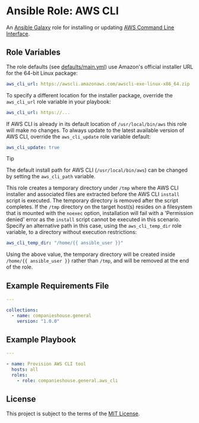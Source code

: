 # Ansible Role: AWS CLI

An [Ansible Galaxy](https://galaxy.ansible.com/) role for installing or updating [AWS Command Line Interface](https://aws.amazon.com/cli/).

## Role Variables

The role defaults (see [defaults/main.yml](defaults/main.yml)) use Amazon's official installer URL for the 64-bit Linux package:

```yaml
aws_cli_url: https://awscli.amazonaws.com/awscli-exe-linux-x86_64.zip
```

To specify a different location for the installer package, override the `aws_cli_url` role variable in your playbook:

```yaml
aws_cli_url: https://...
```

If AWS CLI is already in its default location of `/usr/local/bin/aws` this role will make no changes. To always update to the latest available version of AWS CLI, override the `aws_cli_update` role variable default:

```yaml
aws_cli_update: true
```

> [!TIP]
> The default install path for AWS CLI (`/usr/local/bin/aws`) can be changed by setting the `aws_cli_path` variable.

This role creates a temporary directory under `/tmp` where the AWS CLI installer and associated files are extracted before the AWS CLI `install` script is executed. The temporary directory is removed after the script completes. If the `/tmp` directory on the target host(s) resides on a filesystem that is mounted with the `noexec` option, installation will fail with a 'Permission denied' error as the `install` script cannot be executed in this scenario. Specify an alternative path in this case, using the `aws_cli_temp_dir` role variable, to a directory without execution restrictions:

```yaml
aws_cli_temp_dir: "/home/{{ ansible_user }}"
```

Using the above value, the temporary directory will be created inside `/home/{{ ansible_user }}` rather than `/tmp`, and will be removed at the end of the role.

## Example Requirements File

```yml
---

collections:
  - name: companieshouse.general
    version: "1.0.0"
```

## Example Playbook

```yml
---

- name: Provision AWS CLI tool
  hosts: all
  roles:
    - role: companieshouse.general.aws_cli
```

## License

This project is subject to the terms of the [MIT License](LICENSE).
